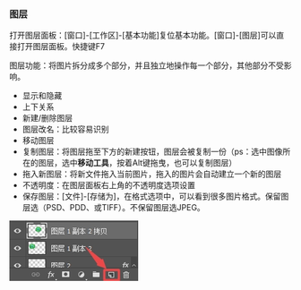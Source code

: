 ### 图层

打开图层面板：\[窗口\]-\[工作区\]-\[基本功能\]复位基本功能。\[窗口\]-\[图层\]可以直接打开图层面板。快捷键F7

图层功能：将图片拆分成多个部分，并且独立地操作每一个部分，其他部分不受影响。

* 显示和隐藏
* 上下关系
* 新建\/删除图层
* 图层改名：比较容易识别
* 移动图层
* 复制图层：将图层拖至下方的新建按钮，图层会被复制一份（ps：选中图像所在的图层，选中**移动工具**，按着Alt键拖曳，也可以复制图层）
* 拖入新图层：将新文件拖入当前图片，拖入的图片会自动建立一个新的图层
* 不透明度：在图层面板右上角的不透明度选项设置
* 保存图层：\[文件\]-\[存储为\]，在格式选项中，可以看到很多图片格式。保留图层选（PSD、PDD、或TIFF）。不保留图层选JPEG。


![](/assets/tc.jpg)
